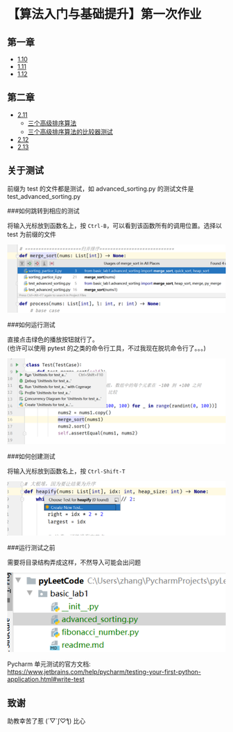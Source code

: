 # 【算法入门与基础提升】第一次作业

## 第一章

- [1.10](sorting_partice.py)     
- [1.11](search_a_2_d_matrix_ii.py)     
- [1.12](fibonacci_number.py)     

## 第二章

- [2.11](sorting_partice_ii.py)
    - [三个高级排序算法](advanced_sorting.py)  
    - [三个高级排序算法的比较器测试](test_advanced_sorting.py)  
- [2.12](sort_string.py)
- [2.13](shortest_unsorted_continuous_subarray.py)

## 关于测试

前缀为 test 的文件都是测试，如 advanced_sorting.py 的测试文件是 test_advanced_sorting.py

###如何跳转到相应的测试

将输入光标放到函数名上，按 `Ctrl-B`，可以看到该函数所有的调用位置。选择以 test 为前缀的文件

![跳转截图](img/jump_to_usage.png)

###如何运行测试

直接点击绿色的播放按钮就行了。  
(也许可以使用 pytest 的之类的命令行工具，不过我现在脱坑命令行了。。。)

![运行截图](img/run_test.png)

###如何创建测试

将输入光标放到函数名上，按 `Ctrl-Shift-T`

![创建截图](img/create_test.png)

###运行测试之前

需要将目录结构弄成这样，不然导入可能会出问题

![目录结构截图](img/project_struct.png)

Pycharm 单元测试的官方文档: 
https://www.jetbrains.com/help/pycharm/testing-your-first-python-application.html#write-test  

## 致谢

助教幸苦了惹 (´▽`ʃ♡ƪ) 比心